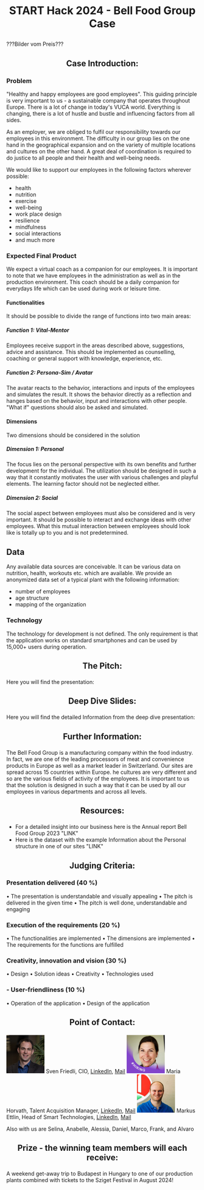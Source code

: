 # <p align="center"> START Hack 2024 - Bell Food Group Case </p>

???Bilder vom Preis???

## <p align="center"> Case Introduction: </p>

### Problem
"Healthy and happy employees are good employees". This guiding principle is very important to us - a sustainable company that operates throughout Europe.
There is a lot of change in today's VUCA world. Everything is changing, there is a lot of hustle and bustle and influencing factors from all sides.

As an employer, we are obliged to fulfil our responsibility towards our employees in this environment. The difficulty in our group lies on the one hand in the geographical expansion and on the variety of multiple locations and cultures on the other hand. A great deal of coordination is required to do justice to all people and their health and well-being needs.

We would like to support our employees in the following factors wherever possible: 
-	health
-	nutrition
-	exercise
-	well-being
-	work place design
-	resilience
-	mindfulness
-	social interactions
-	and much more

### Expected Final Product
We expect a virtual coach as a companion for our employees. It is important to note that we have employees in the administration as well as in the production environment. This coach should be a daily companion for everydays life which can be used during work or leisure time.
####	Functionalities
It should be possible to divide the range of functions into two main areas:
#####	Function 1: Vital-Mentor 
Employees receive support in the areas described above, suggestions, advice and assistance. This should be implemented as counselling, coaching or general support with knowledge, experience, etc.
#####	Function 2: Persona-Sim / Avatar
The avatar reacts to the behavior, interactions and inputs of the employees and simulates the result. It shows the behavior directly as a reflection and hanges based on the behavior, input and interactions with other people. "What if" questions should also be asked and simulated.
####	Dimensions
Two dimensions should be considered in the solution
#####	Dimension 1: Personal
The focus lies on the personal perspective with its own benefits and further development for the individual. The utilization should be designed in such a way that it constantly motivates the user with various challenges and playful elements. The learning factor should not be neglected either.
#####	Dimension 2: Social
The social aspect between employees must also be considered and is very important. It should be possible to interact and exchange ideas with other employees. What this mutual interaction between employees should look like is totally up to you and is not predetermined.

## Data
Any available data sources are conceivable. It can be various data on nutrition, health, workouts etc. which are available. We provide an anonymized data set of a typical plant with the following information:
-	number of employees
-	age structure
-	mapping of the organization

### Technology
The technology for development is not defined. The only requirement is that the application works on standard smartphones and can be used by 15,000+ users during operation.

## <p align="center"> The Pitch: </p>

Here you will find the presentation:

## <p align="center"> Deep Dive Slides: </p>

Here you will find the detailed Information from the deep dive presentation:

## <p align="center"> Further Information: </p>
The Bell Food Group is a manufacturing company within the food industry. In fact, we are one of the leading processors of meat and convenience products in Europe as well as a market leader in Switzerland. Our sites are spread across 15 countries within Europe. 
he cultures are very different and so are the various fields of activity of the employees. It is important to us that the solution is designed in such a way that it can be used by all our employees in various departments and across all levels.

##  <p align="center"> Resources: </p>
-	For a detailed insight into our business here is the Annual report Bell Food Group 2023 "LINK"
-	Here is the dataset with the example Information about the Personal structure in one of our sites "LINK"
  
## <p align="center"> Judging Criteria: </p> 

### Presentation delivered (40 %)
•	The presentation is understandable and visually appealing
•	The pitch is delivered in the given time
•	The pitch is well done, understandable and engaging

### Execution of the requirements (20 %)
•	The functionalities are implemented
•	The dimensions are implemented
•	The requirements for the functions are fulfilled

### Creativity, innovation and vision (30 %)
•	Design
•	Solution ideas
•	Creativity
•	Technologies used

### - User-friendliness (10 %)
•	Operation of the application
•	Design of the application

## <p align="center"> Point of Contact: </p> 
<img src="images/Linkedin_Sven.jpg" alt="Sven" height="100"> Sven Friedli, CIO, [LinkedIn](https://www.linkedin.com/in/sven-friedli-454265121/), [Mail](mailto:Sven.Friedli@bellfoodgroup.com)
<img src="images/Linkedin_Maria.jpg" alt="Maria" height="100"> Maria Horvath, Talent Acquisition Manager, [LinkedIn](https://www.linkedin.com/in/horvathmaria/), [Mail](mailto:Maria.horvath@bellfoodgroup.com)
<img src="images/Linkedin_Markus.jpg" alt="Markus" height="100"> Markus Ettlin, Head of Smart Technologies, [LinkedIn](https://www.linkedin.com/in/markusettlin/), [Mail](mailto:markus.ettlin@bellfoodgroup.com)

Also with us are Selina, Anabelle, Alessia, Daniel, Marco, Frank, and Alvaro

## <p align="center"> Prize - the winning team members will each receive: </p>
A weekend get-away trip to Budapest in Hungary to one of our production plants combined with tickets to the Sziget Festival in August 2024! 
